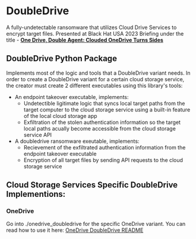 # DoubleDrive
A fully-undetectable ransomware that utilizes Cloud Drive Services to encrypt target files. Presented at Black Hat USA 2023 Briefing under the title - [**One Drive, Double Agent: Clouded OneDrive Turns Sides**](https://www.blackhat.com/us-23/briefings/schedule/index.html#one-drive-double-agent-clouded-onedrive-turns-sides-32695)

## DoubleDrive Python Package
Implements most of the logic and tools that a DoubleDrive variant needs. In order to create a DoubleDrive variant for a certain cloud storage service, the creator must create 2 different executables using this library's tools:
* An endpoint takeover executable, implements:
  * Undetectible ligitimate logic that syncs local target paths from the target computer to the cloud storage service using a built-in feature of the local cloud storage app
  * Exfiltration of the stolen authentication information so the target local paths acually become accessible from the cloud storage service API
* A doubledrive ransomware exeutable, implements:
  * Recievement of the exfiltrated authentication information from the endpoint takeover executable
  * Encryption of all target files by sending API requests to the cloud storage service


## Cloud Storage Services Specific DoubleDrive Implementions:
### OneDrive
Go into ./onedrive_doubledrive for the specific OneDrive variant.
You can read how to use it here: [OneDrive DoubleDrive README](onedrive_doubledrive/README.md)
